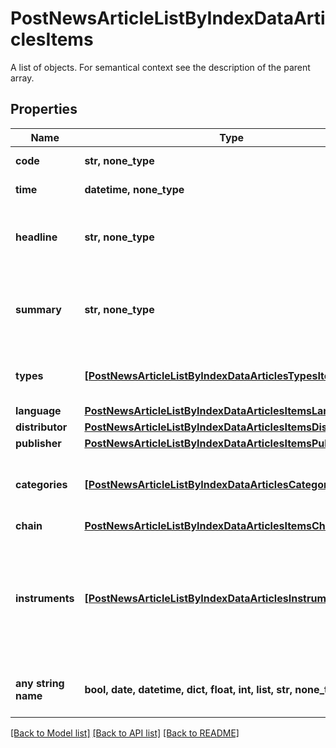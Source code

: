 # PostNewsArticleListByIndexDataArticlesItems

A list of objects. For semantical context see the description of the parent array.

## Properties
Name | Type | Description | Notes
------------ | ------------- | ------------- | -------------
**code** | **str, none_type** | Identifier of the news article. | [optional] 
**time** | **datetime, none_type** | Date and time of the news article. | [optional] 
**headline** | **str, none_type** | Headline of the news article represented as text with HTML entity encoding but without HTML tags. | [optional] 
**summary** | **str, none_type** | Textual summary of the body of the news article or &#x60;null&#x60; if no summary was provided by the news article distributor. | [optional] 
**types** | [**[PostNewsArticleListByIndexDataArticlesTypesItems]**](PostNewsArticleListByIndexDataArticlesTypesItems.md) | Types of news article. See endpoint &#x60;/news/article/type/list&#x60; for possible values. | [optional] 
**language** | [**PostNewsArticleListByIndexDataArticlesItemsLanguage**](PostNewsArticleListByIndexDataArticlesItemsLanguage.md) |  | [optional] 
**distributor** | [**PostNewsArticleListByIndexDataArticlesItemsDistributor**](PostNewsArticleListByIndexDataArticlesItemsDistributor.md) |  | [optional] 
**publisher** | [**PostNewsArticleListByIndexDataArticlesItemsPublisher**](PostNewsArticleListByIndexDataArticlesItemsPublisher.md) |  | [optional] 
**categories** | [**[PostNewsArticleListByIndexDataArticlesCategoriesItems]**](PostNewsArticleListByIndexDataArticlesCategoriesItems.md) | Categories related to the news article. See endpoint &#x60;/category/list&#x60; for possible values. | [optional] 
**chain** | [**PostNewsArticleListByIndexDataArticlesItemsChain**](PostNewsArticleListByIndexDataArticlesItemsChain.md) |  | [optional] 
**instruments** | [**[PostNewsArticleListByIndexDataArticlesInstrumentsItems]**](PostNewsArticleListByIndexDataArticlesInstrumentsItems.md) | Set of stock instruments related to the article. The set is not updated in the course of corporate actions, e.g. when the related company obtains a new instrument after a spin-off. | [optional] 
**any string name** | **bool, date, datetime, dict, float, int, list, str, none_type** | any string name can be used but the value must be the correct type | [optional]

[[Back to Model list]](../README.md#documentation-for-models) [[Back to API list]](../README.md#documentation-for-api-endpoints) [[Back to README]](../README.md)



